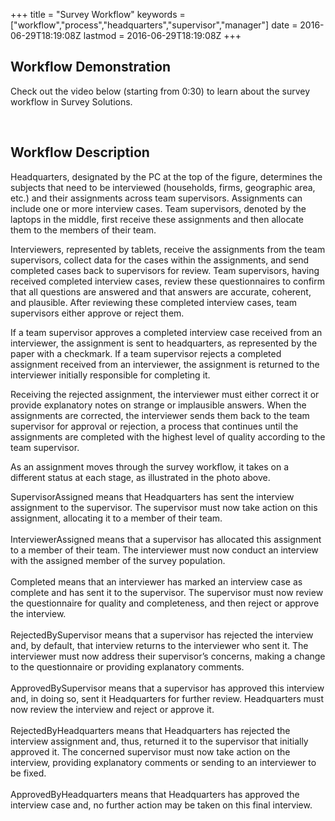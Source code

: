 +++
title = "Survey Workflow"
keywords = ["workflow","process","headquarters","supervisor","manager"]
date = 2016-06-29T18:19:08Z
lastmod = 2016-06-29T18:19:08Z
+++

Workflow Demonstration
----------------------

  
Check out the video below (starting from 0:30) to learn about the survey
workflow in Survey Solutions.  
  

  
  
  
 

Workflow Description
--------------------

Headquarters, designated by the PC at the top of the figure, determines
the subjects that need to be interviewed (households, firms, geographic
area, etc.) and their assignments across team supervisors. Assignments
can include one or more interview cases. Team supervisors, denoted by
the laptops in the middle, first receive these assignments and then
allocate them to the members of their team.  
  
Interviewers, represented by tablets, receive the assignments from the
team supervisors, collect data for the cases within the assignments, and
send completed cases back to supervisors for review. Team supervisors,
having received completed interview cases, review these questionnaires
to confirm that all questions are answered and that answers are
accurate, coherent, and plausible. After reviewing these completed
interview cases, team supervisors either approve or reject them.  
  
If a team supervisor approves a completed interview case received from
an interviewer, the assignment is sent to headquarters, as represented
by the paper with a checkmark. If a team supervisor rejects a completed
assignment received from an interviewer, the assignment is returned to
the interviewer initially responsible for completing it.  
  
Receiving the rejected assignment, the interviewer must either correct
it or provide explanatory notes on strange or implausible answers. When
the assignments are corrected, the interviewer sends them back to the
team supervisor for approval or rejection, a process that continues
until the assignments are completed with the highest level of quality
according to the team supervisor.  
  
As an assignment moves through the survey workflow, it takes on a
different status at each stage, as illustrated in the photo above.  
  
<span class="underline">SupervisorAssigned</span> means that
Headquarters has sent the interview assignment to the supervisor. The
supervisor must now take action on this assignment, allocating it to a
member of their team.  
   
<span class="underline">InterviewerAssigned </span>means that a
supervisor has allocated this assignment to a member of their team. The
interviewer must now conduct an interview with the assigned member of
the survey population.  
   
<span class="underline">Completed</span> means that an interviewer has
marked an interview case as complete and has sent it to the supervisor.
The supervisor must now review the questionnaire for quality and
completeness, and then reject or approve the interview.  
   
<span class="underline">RejectedBySupervisor</span> means that a
supervisor has rejected the interview and, by default, that interview
returns to the interviewer who sent it. The interviewer must now address
their supervisor’s concerns, making a change to the questionnaire or
providing explanatory comments.  
   
<span class="underline">ApprovedBySupervisor</span> means that a
supervisor has approved this interview and, in doing so, sent it
Headquarters for further review. Headquarters must now review the
interview and reject or approve it.  
   
<span class="underline">RejectedByHeadquarters</span> means that
Headquarters has rejected the interview assignment and, thus, returned
it to the supervisor that initially approved it. The concerned
supervisor must now take action on the interview, providing explanatory
comments or sending to an interviewer to be fixed.  
   
<span class="underline">ApprovedByHeadquarters</span> means that
Headquarters has approved the interview case and, no further action may
be taken on this final interview.
